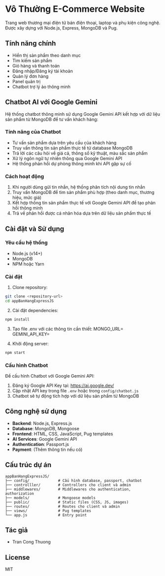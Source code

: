 # Vô Thường E-Commerce Website

Trang web thương mại điện tử bán điện thoại, laptop và phụ kiện công nghệ. Được xây dựng với Node.js, Express, MongoDB và Pug.

## Tính năng chính

- Hiển thị sản phẩm theo danh mục
- Tìm kiếm sản phẩm
- Giỏ hàng và thanh toán
- Đăng nhập/Đăng ký tài khoản
- Quản lý đơn hàng
- Panel quản trị
- Chatbot trợ lý ảo thông minh

## Chatbot AI với Google Gemini

Hệ thống chatbot thông minh sử dụng Google Gemini API kết hợp với dữ liệu sản phẩm từ MongoDB để tư vấn khách hàng:

### Tính năng của Chatbot

- Tư vấn sản phẩm dựa trên yêu cầu của khách hàng
- Truy vấn thông tin sản phẩm thực tế từ database MongoDB
- Trả lời các câu hỏi về giá cả, thông số kỹ thuật, màu sắc sản phẩm
- Xử lý ngôn ngữ tự nhiên thông qua Google Gemini API
- Hệ thống phản hồi dự phòng thông minh khi API gặp sự cố

### Cách hoạt động

1. Khi người dùng gửi tin nhắn, hệ thống phân tích nội dung tin nhắn
2. Truy vấn MongoDB để tìm sản phẩm phù hợp (theo danh mục, thương hiệu, mức giá)
3. Kết hợp thông tin sản phẩm thực tế với Google Gemini API để tạo phản hồi thông minh
4. Trả về phản hồi được cá nhân hóa dựa trên dữ liệu sản phẩm thực tế

## Cài đặt và Sử dụng

### Yêu cầu hệ thống

- Node.js (v14+)
- MongoDB
- NPM hoặc Yarn

### Cài đặt

1. Clone repository:

```bash
git clone <repository-url>
cd appBanHangExpressJS
```

2. Cài đặt dependencies:

```bash
npm install
```

3. Tạo file .env với các thông tin cần thiết:
   MONGO_URL=<your-mongodb-connection-string>
   GEMINI_API_KEY=<your-gemini-api-key>

4. Khởi động server:

```bash
npm start
```

### Cấu hình Chatbot

Để cấu hình Chatbot với Google Gemini API:

1. Đăng ký Google API Key tại: https://ai.google.dev/
2. Cập nhật API key trong file `.env` hoặc trong `config/chatbot.js`
3. Chatbot sẽ tự động tích hợp với dữ liệu sản phẩm từ MongoDB

## Công nghệ sử dụng

- **Backend**: Node.js, Express.js
- **Database**: MongoDB, Mongoose
- **Frontend**: HTML, CSS, JavaScript, Pug templates
- **AI Services**: Google Gemini API
- **Authentication**: Passport.js
- **Payment**: (Thêm thông tin nếu có)

## Cấu trúc dự án

```
appBanHangExpressJS/
├── config/             # Cấu hình database, passport, chatbot
├── controlller/        # Controllers cho client và admin
├── middlewares/        # Middlewares cho authentication, authorization
├── models/             # Mongoose models
├── public/             # Static files (CSS, JS, images)
├── routes/             # Routes cho client và admin
├── views/              # Pug templates
└── app.js              # Entry point
```

## Tác giả

- Tran Cong Thuong

## License

MIT
